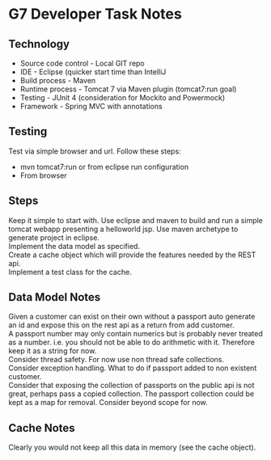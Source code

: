 G7 Developer Task Notes
=

Technology
-
* Source code control - Local GIT repo
* IDE - Eclipse (quicker start time than IntelliJ
* Build process - Maven
* Runtime process - Tomcat 7 via Maven plugin (tomcat7:run goal)
* Testing - JUnit 4 (consideration for Mockito and Powermock)
* Framework - Spring MVC with annotations

Testing
-
Test via simple browser and url.  Follow these steps:

* mvn tomcat7:run or from eclipse run configuration
* From browser

Steps
-
Keep it simple to start with.  Use eclipse and maven to build and run a simple tomcat webapp presenting a helloworld jsp.  Use maven archetype to generate project in eclipse.  
Implement the data model as specified.  
Create a cache object which will provide the features needed by the REST api.  
Implement a test class for the cache.  


Data Model Notes
-
Given a customer can exist on their own without a passport auto generate an id and expose this on the rest api as a return from add customer.  
A passport number may only contain numerics but is probably never treated as a number.  i.e. you should not be able to do arithmetic with it.  Therefore keep it as a string for now.  
Consider thread safety.  For now use non thread safe collections.  
Consider exception handling.  What to do if passport added to non existent customer.  
Consider that exposing the collection of passports on the public api is not great, perhaps pass a copied collection. 
The passport collection could be kept as a map for removal.  Consider beyond scope for now. 

Cache Notes
-
Clearly you would not keep all this data in memory (see the cache object).  
